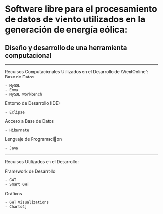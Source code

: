 # Software libre para el procesamiento de datos de viento utilizados en la generación de energía eólica: 
## Diseño y desarrollo de una herramienta computacional
---
Recursos Computacionales Utilizados en el Desarrollo de \VientOnline":
Base de Datos

    - MySQL
    - Emma
    - MySQL Workbench

Entorno de Desarrollo (IDE)

    - Eclipse

Acceso a Base de Datos

    - Hibernate

Lenguaje de Programacion

    - Java
---
Recursos Utilizados en el Desarrollo:

Framework de Desarrollo
   
    - GWT
    - Smart GWT

Gráficos

    - GWT Visualizations
    - Charts4j